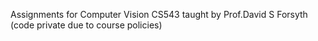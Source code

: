 Assignments for Computer Vision CS543 taught by Prof.David S Forsyth (code private due to course policies)
